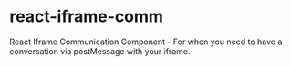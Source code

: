 # react-iframe-comm
React Iframe Communication Component - For when you need to have a conversation via postMessage with your iframe.
